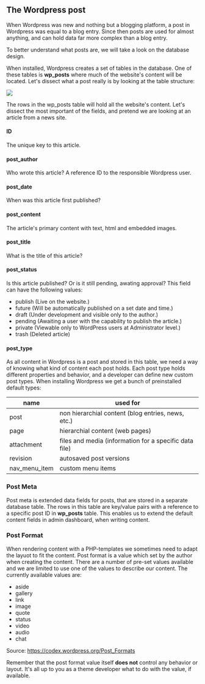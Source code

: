 ## The Wordpress post
When Wordpress was new and nothing but a blogging platform, a post in Wordpress was equal to a blog entry. Since then posts are used for almost anything, and can hold data far more complex than a blog entry.

To better understand what posts are, we will take a look on the database design. 

When installed, Wordpress creates a set of tables in the database. One of these tables is **wp_posts** where much of the website's content will be located. Let's dissect what a post really is by looking at the table structure:

![]({{site.baseurl}}//34.png)

The rows in the wp_posts table will hold all the website's content. Let's dissect the most important of the fields, and pretend we are looking at an article from a news site.

#### ID
The unique key to this article.

#### post_author
Who wrote this article? A reference ID to the responsible Wordpress user.

#### post_date
When was this article first published?

#### post_content

The article's primary content with text, html and embedded images.

#### post_title
What is the title of this article?

#### post_status
Is this article published? Or is it still pending, awating approval? This field can have the following values:

- publish (Live on the website.)
- future (Will be automatically published on a set date and time.)
- draft (Under development and visible only to the author.)
- pending (Awaiting a user with the capability to publish the article.)
- private (Viewable only to WordPress users at Administrator level.)
- trash (Deleted article)

#### post_type
As all content in Wordpress is a post and stored in this table, we need a way of knowing what kind of content each post holds. Each post type holds different properties and behavior, and a developer can define new custom post types. When installing Wordpress we get a bunch of preinstalled default types:

| name  |  used for |
|---|---|
| post  | non hierarchial content (blog entries, news, etc.) |
|  page | hierarchial content (web pages)  |
| attachment  |  files and media (information for a specific data file) |
| revision  | autosaved post versions |
| nav_menu_item  | custom menu items |
 
### Post Meta
Post meta is extended data fields for posts, that are stored in a separate database table. The rows in this table are key/value pairs with a reference to a specific post ID in **wp_posts** table. This enables us to extend the default content fields in admin dashboard, when writing content.

### Post Format
When rendering content with a PHP-templates we sometimes need to adapt the layuot to fit the content. Post format is a value which set by the author when creating the content. There are a number of pre-set values available and we are limited to use one of the values to describe our content. The currently available values are:

- aside
- gallery
- link
- image
- quote
- status
- video
- audio
- chat

Source: https://codex.wordpress.org/Post_Formats

Remember that the post format value itself **does not** control any behavior or layout. It's all up to you as a theme developer what to do with the value, if available.